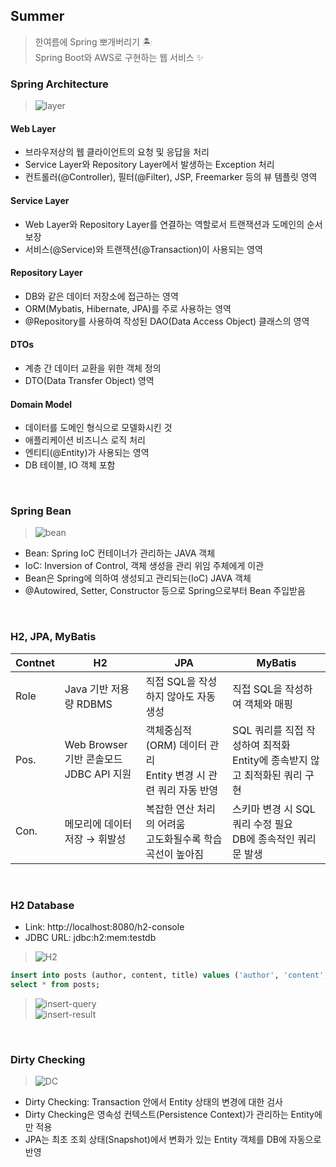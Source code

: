 ## Summer
> 한여름에 Spring 뽀개버리기 🏝  
> Spring Boot와 AWS로 구현하는 웹 서비스 ✨  

### Spring Architecture
> ![layer](https://user-images.githubusercontent.com/20378368/128653677-2b58b2e6-e170-49dd-856b-a0ef417e0f40.png)
#### Web Layer
- 브라우저상의 웹 클라이언트의 요청 및 응답을 처리
- Service Layer와 Repository Layer에서 발생하는 Exception 처리
- 컨트롤러(@Controller), 필터(@Filter), JSP, Freemarker 등의 뷰 템플릿 영역
#### Service Layer
- Web Layer와 Repository Layer를 연결하는 역할로서 트랜잭션과 도메인의 순서 보장
- 서비스(@Service)와 트랜잭션(@Transaction)이 사용되는 영역
#### Repository Layer
- DB와 같은 데이터 저장소에 접근하는 영역
- ORM(Mybatis, Hibernate, JPA)를 주로 사용하는 영역
- @Repository를 사용하여 작성된 DAO(Data Access Object) 클래스의 영역
#### DTOs
- 계층 간 데이터 교환을 위한 객체 정의
- DTO(Data Transfer Object) 영역
#### Domain Model
- 데이터를 도메인 형식으로 모델화시킨 것
- 애플리케이션 비즈니스 로직 처리
- 엔티티(@Entity)가 사용되는 영역
- DB 테이블, IO 객체 포함
<br/>

### Spring Bean
> ![bean](https://user-images.githubusercontent.com/20378368/128664936-db8822bc-4539-4136-8b57-baef94134004.png)
- Bean: Spring IoC 컨테이너가 관리하는 JAVA 객체
- IoC: Inversion of Control, 객체 생성을 관리 위임 주체에게 이관
- Bean은 Spring에 의하여 생성되고 관리되는(IoC) JAVA 객체
- @Autowired, Setter, Constructor 등으로 Spring으로부터 Bean 주입받음
<br/>

### H2, JPA, MyBatis
| Contnet | H2 | JPA | MyBatis |
| --- | --- | --- | --- |
| Role | Java 기반 저용량 RDBMS | 직접 SQL을 작성하지 않아도 자동 생성 | 직접 SQL을 작성하여 객체와 매핑 |
| Pos. | Web Browser 기반 콘솔모드</br> JDBC API 지원 | 객체중심적(ORM) 데이터 관리</br> Entity 변경 시 관련 쿼리 자동 반영 | SQL 쿼리를 직접 작성하여 최적화</br> Entity에 종속받지 않고 최적화된 쿼리 구현 |
| Con. | 메모리에 데이터 저장 → 휘발성 | 복잡한 연산 처리의 어려움</br> 고도화될수록 학습 곡선이 높아짐 | 스키마 변경 시 SQL 쿼리 수정 필요</br> DB에 종속적인 쿼리문 발생 |
<br/>

### H2 Database
- Link: http://localhost:8080/h2-console  
- JDBC URL: jdbc:h2:mem:testdb
> ![H2](https://user-images.githubusercontent.com/20378368/128664766-9efe5f0a-dffd-4b7d-a243-1916bcf63446.png)
```sql
insert into posts (author, content, title) values ('author', 'content', 'title');
select * from posts;
```
> ![insert-query](https://user-images.githubusercontent.com/20378368/128666004-485d8523-515c-408e-8b69-88f50d855577.png)  
> ![insert-result](https://user-images.githubusercontent.com/20378368/128665276-2a756081-49b1-4ece-9547-11e6702b201c.png)
<br/>

### Dirty Checking
> ![DC](https://user-images.githubusercontent.com/20378368/128669641-50a3cfc5-c540-461c-9033-e907ff527402.png)
- Dirty Checking: Transaction 안에서 Entity 상태의 변경에 대한 검사
- Dirty Checking은 영속성 컨텍스트(Persistence Context)가 관리하는 Entity에만 적용
- JPA는 최초 조회 상태(Snapshot)에서 변화가 있는 Entity 객체를 DB에 자동으로 반영
